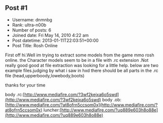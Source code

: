 ## Post #1
- Username: dnmnbg
- Rank: ultra-n00b
- Number of posts: 6
- Joined date: Fri May 14, 2010 4:22 am
- Post datetime: 2013-01-11T22:03:51+00:00
- Post Title: Rosh Online

First off hi.Well im trying to extract some models from  the game mmo rosh online. the Character models seem to be in a file with .rc extension .Not really good good at file extraction was looking for a little help.
below are two example files.judging by what i saw in hxd there should be all parts in the .rc file (head,upperboody,lowebody,boots)

thanks for your time

body .rc:[http://www.mediafire.com/?3wf2kejxa6o5swd](http://www.mediafire.com/?3wf2kejxa6o5swd)
body .ob:[http://www.mediafire.com/?at8ofrn5ccsom0x](http://www.mediafire.com/?at8ofrn5ccsom0x)
luncher:[http://www.mediafire.com/?uq889e603h8o88e](http://www.mediafire.com/?uq889e603h8o88e)
